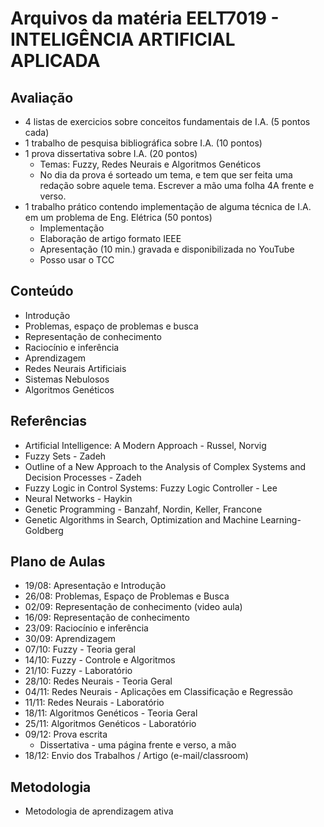 # Arquivos da matéria EELT7019 - INTELIGÊNCIA ARTIFICIAL APLICADA

## Avaliação

- 4 listas de exercicios sobre conceitos fundamentais de I.A. (5 pontos cada)
- 1 trabalho de pesquisa bibliográfica sobre I.A. (10 pontos)
- 1 prova dissertativa sobre I.A. (20 pontos)
  - Temas: Fuzzy, Redes Neurais e Algoritmos Genéticos
  - No dia da prova é sorteado um tema, e tem que ser feita uma redação sobre aquele tema. Escrever a mão uma folha 4A frente e verso.
- 1 trabalho prático contendo implementação de alguma técnica de I.A. em um problema de Eng. Elétrica (50 pontos)
  - Implementação
  - Elaboração de artigo formato IEEE
  - Apresentação (10 min.) gravada e disponibilizada no YouTube
  - Posso usar o TCC

## Conteúdo

- Introdução
- Problemas, espaço de problemas e busca
- Representação de conhecimento
- Raciocínio e inferência
- Aprendizagem
- Redes Neurais Artificiais
- Sistemas Nebulosos
- Algoritmos Genéticos

## Referências

- Artificial Intelligence: A Modern Approach - Russel, Norvig
- Fuzzy Sets - Zadeh
- Outline of a New Approach to the Analysis of Complex Systems and Decision Processes - Zadeh
- Fuzzy Logic in Control Systems: Fuzzy Logic Controller - Lee
- Neural Networks - Haykin
- Genetic Programming - Banzahf, Nordin, Keller, Francone
- Genetic Algorithms in Search, Optimization and Machine Learning- Goldberg

## Plano de Aulas

- 19/08: Apresentação e Introdução
- 26/08: Problemas, Espaço de Problemas e Busca
- 02/09: Representação de conhecimento (video aula)
- 16/09: Representação de conhecimento
- 23/09: Raciocínio e inferência
- 30/09: Aprendizagem
- 07/10: Fuzzy - Teoria geral
- 14/10: Fuzzy - Controle e Algoritmos
- 21/10: Fuzzy - Laboratório
- 28/10: Redes Neurais - Teoria Geral
- 04/11: Redes Neurais - Aplicações em Classificação e Regressão
- 11/11: Redes Neurais - Laboratório
- 18/11: Algoritmos Genéticos - Teoria Geral
- 25/11: Algoritmos Genéticos - Laboratório
- 09/12: Prova escrita
  - Dissertativa - uma página frente e verso, a mão
- 18/12: Envio dos Trabalhos / Artigo (e-mail/classroom)

## Metodologia

- Metodologia de aprendizagem ativa
